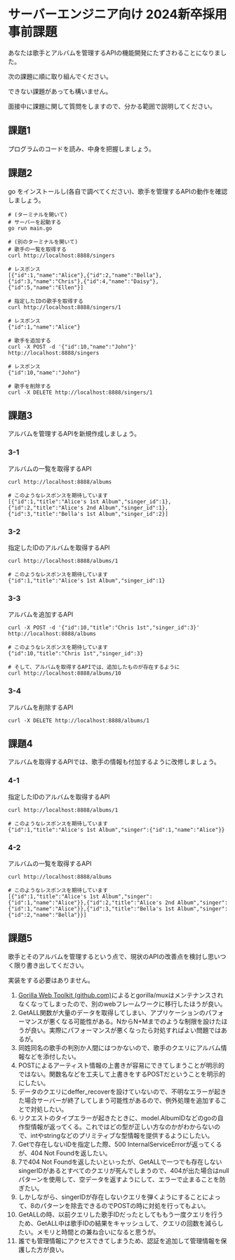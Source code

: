 # サーバーエンジニア向け 2024新卒採用事前課題

あなたは歌手とアルバムを管理するAPIの機能開発にたずさわることになりました。

次の課題に順に取り組んでください。

できない課題があっても構いません。

面接中に課題に関して質問をしますので、分かる範囲で説明してください。

## 課題1
プログラムのコードを読み、中身を把握しましょう。

## 課題2
go をインストールし(各自で調べてください)、歌手を管理するAPIの動作を確認しましょう。

```
# (ターミナルを開いて)
# サーバーを起動する
go run main.go
```

```
# (別のターミナルを開いて)
# 歌手の一覧を取得する
curl http://localhost:8888/singers

# レスポンス
[{"id":1,"name":"Alice"},{"id":2,"name":"Bella"},{"id":3,"name":"Chris"},{"id":4,"name":"Daisy"},{"id":5,"name":"Ellen"}]

# 指定したIDの歌手を取得する
curl http://localhost:8888/singers/1

# レスポンス
{"id":1,"name":"Alice"}

# 歌手を追加する
curl -X POST -d '{"id":10,"name":"John"}' http://localhost:8888/singers

# レスポンス
{"id":10,"name":"John"}

# 歌手を削除する
curl -X DELETE http://localhost:8888/singers/1
```

## 課題3
アルバムを管理するAPIを新規作成しましょう。

### 3-1
アルバムの一覧を取得するAPI
```
curl http://localhost:8888/albums

# このようなレスポンスを期待しています
[{"id":1,"title":"Alice's 1st Album","singer_id":1},{"id":2,"title":"Alice's 2nd Album","singer_id":1},{"id":3,"title":"Bella's 1st Album","singer_id":2}]
```

### 3-2
指定したIDのアルバムを取得するAPI
```
curl http://localhost:8888/albums/1

# このようなレスポンスを期待しています
{"id":1,"title":"Alice's 1st Album","singer_id":1}
```

### 3-3
アルバムを追加するAPI
```
curl -X POST -d '{"id":10,"title":"Chris 1st","singer_id":3}' http://localhost:8888/albums

# このようなレスポンスを期待しています
{"id":10,"title":"Chris 1st","singer_id":3}

# そして、アルバムを取得するAPIでは、追加したものが存在するように
curl http://localhost:8888/albums/10
```

### 3-4
アルバムを削除するAPI
```
curl -X DELETE http://localhost:8888/albums/1
```

## 課題4
アルバムを取得するAPIでは、歌手の情報も付加するように改修しましょう。

### 4-1
指定したIDのアルバムを取得するAPI
```
curl http://localhost:8888/albums/1

# このようなレスポンスを期待しています
{"id":1,"title":"Alice's 1st Album","singer":{"id":1,"name":"Alice"}}
```

### 4-2
アルバムの一覧を取得するAPI
```
curl http://localhost:8888/albums

# このようなレスポンスを期待しています
[{"id":1,"title":"Alice's 1st Album","singer":{"id":1,"name":"Alice"}},{"id":2,"title":"Alice's 2nd Album","singer":{"id":1,"name":"Alice"}},{"id":3,"title":"Bella's 1st Album","singer":{"id":2,"name":"Bella"}}]
```

## 課題5
歌手とそのアルバムを管理するという点で、現状のAPIの改善点を検討し思いつく限り書き出してください。

実装をする必要はありません。
    

1. [Gorilla Web Toolkit (github.com)](https://github.com/gorilla#gorilla-toolkit)によるとgorilla/muxはメンテナンスされなくなってしまったので、別のwebフレームワークに移行したほうが良い。
2. GetALL関数が大量のデータを取得してしまい、アプリケーションのパフォーマンスが悪くなる可能性がある。NからN+Mまでのような制限を設けたほうが良い。実際にパフォーマンスが悪くなったら対処すればよい問題ではあるが。
3. 同姓同名の歌手の判別か人間にはつかないので、歌手のクエリにアルバム情報などを添付したい。
4. POSTによるアーティスト情報の上書きが容易にできてしまうことが明示的ではない。関数名などを工夫して上書きをするPOSTだということを明示的にしたい。
5. データのクエリにdeffer_recoverを設けていないので、不明なエラーが起きた場合サーバーが終了してしまう可能性があるので、例外処理を追加することで対処したい。
6. リクエストのタイプエラーが起きたときに、model.AlbumIDなどのgoの自作型情報が返ってくる。これではどの型が正しい方なのかがわからないので、intやstringなどのプリミティブな型情報を提供するようにしたい。
7. Getで存在しないIDを指定した際、500 InternalServiceErrorが返ってくるが、404 Not Foundを返したい。
8. 7で404 Not Foundを返したいといったが、GetALLで一つでも存在しないsingerIDがあるとすべてのクエリが死んでしまうので、404が出た場合はnullパターンを使用して、空データを返すようにして、エラーで止まることを防ぎたい。
9. しかしながら、singerIDが存在しないクエリを弾くようにすることによって、8のパターンを除去できるのでPOSTの時に対処を行ってもよい。
10. GetALLの時、以前クエリした歌手IDだったとしてももう一度クエリを行うため、GetALL中は歌手IDの結果をキャッシュして、クエリの回数を減らしたい。メモリと時間との兼ね合いになると思うが。
11. 誰でも管理情報にアクセスできてしまうため、認証を追加して管理情報を保護した方が良い。

